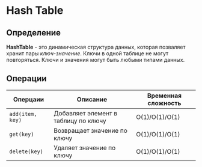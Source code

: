 # Hash Table

## Определение
**HashTable** - это динамическая структура данных, которая позваляет хранит пары *ключ-значение*. Ключи в одной таблице не могут повторяться.
Ключи и значения могут быть любыми типами данных.

## Операции
| Оперцаии             | Описание                             | Временная сложность |
|----------------------|--------------------------------------|---------------------|
| ```add(item, key)``` | Добавляет элемент в таблицу по ключу | O(1)/O(1)/O(1)      |
| ```get(key)```       | Возвращает значение по ключу         | O(1)/O(1)/O(1)      |
| ```delete(key)```    | Удаляет значение по ключу            | O(1)/O(1)/O(1)      |
